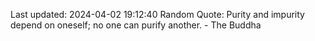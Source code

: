 Last updated: 2024-04-02 19:12:40
Random Quote: Purity and impurity depend on oneself; no one can purify another. - The Buddha
